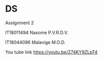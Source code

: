 # DS
Assignment 2

IT18011494
Nasome P.V.R.D.V.


IT18044096
Malavige M.O.D.

You tube link https://youtu.be/Z74KY9ZLpT4

